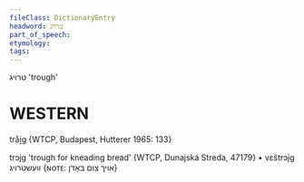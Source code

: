 ```yaml
---
fileClass: DictionaryEntry
headword: טרויג
part_of_speech: 
etymology: 
tags: 
---
```

טרויג
'trough'

WESTERN
========

tråi̯g {WTCP, Budapest, Hutterer 1965: 133}

trɔjg 'trough for kneading bread' {WTCP, Dunajská Streda, 47179}
	•	vɛštrɔjg וועשטרויג {ɴᴏᴛᴇ: אויך צום באָדן}
